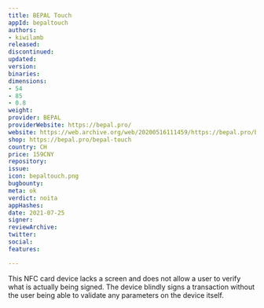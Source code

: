 ```yaml
---
title: BEPAL Touch
appId: bepaltouch
authors:
- kiwilamb
released: 
discontinued: 
updated: 
version: 
binaries: 
dimensions:
- 54
- 85
- 0.8
weight: 
provider: BEPAL
providerWebsite: https://bepal.pro/
website: https://web.archive.org/web/20200516111459/https://bepal.pro/bepal-touch
shop: https://bepal.pro/bepal-touch
country: CH
price: 159CNY
repository: 
issue: 
icon: bepaltouch.png
bugbounty: 
meta: ok
verdict: noita
appHashes: 
date: 2021-07-25
signer: 
reviewArchive: 
twitter: 
social: 
features: 

---
```


This NFC card device lacks a screen and does not allow a user to verify what is actually being signed. The device blindly signs a transaction without the user being able to validate any parameters on the device itself.
